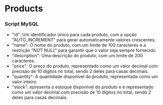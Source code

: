 # Products

### Script MySQL

* "id": Um identificador único para cada produto, com a opção "AUTO_INCREMENT" para gerar automaticamente valores
  crescentes.
* "name": O nome do produto, com um limite de 100 caracteres e a restrição "NOT NULL" para garantir que o valor seja
  sempre fornecido.
* "description": Uma descrição do produto, com um limite de 200 caracteres.
* "price": O preço do produto, representado como um valor decimal com precisão de 10 dígitos no total, sendo 2 deles
  para casas decimais.
* "quantity": A quantidade disponível do produto, representada como um valor inteiro.
* "stock": epresenta o estoque disponível do produto e é representado como um valor decimal com precisão de 10 dígitos
  no total, sendo 2 deles para casas decimais.